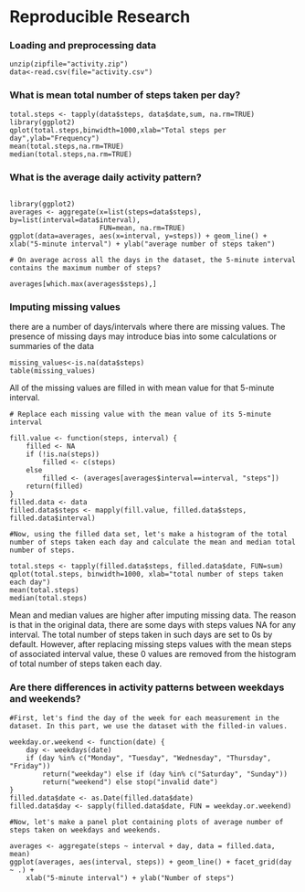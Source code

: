 
# Reproducible Research

### Loading and preprocessing data
``` {r, echo= TRUE}
unzip(zipfile="activity.zip")
data<-read.csv(file="activity.csv")
```

### What is mean total number of steps taken per day?

``` {r activity,echo=TRUE}
total.steps <- tapply(data$steps, data$date,sum, na.rm=TRUE)
library(ggplot2)
qplot(total.steps,binwidth=1000,xlab="Total steps per day",ylab="Frequency")
mean(total.steps,na.rm=TRUE)
median(total.steps,na.rm=TRUE)
```
### What is the average daily activity pattern?
```{r data,echo=TRUE}

library(ggplot2)
averages <- aggregate(x=list(steps=data$steps), by=list(interval=data$interval),
                      FUN=mean, na.rm=TRUE)
ggplot(data=averages, aes(x=interval, y=steps)) + geom_line() + xlab("5-minute interval") + ylab("average number of steps taken")

# On average across all the days in the dataset, the 5-minute interval contains the maximum number of steps?

averages[which.max(averages$steps),]
```
### Imputing missing values
there are a number of days/intervals where there are missing values. The presence of missing days may introduce bias into some calculations or summaries of the data

``` {r averages,echo=TRUE}
missing_values<-is.na(data$steps)
table(missing_values)
```

All of the missing values are filled in with mean value for that 5-minute interval.

``` {r missing_values,echo=TRUE}
# Replace each missing value with the mean value of its 5-minute interval

fill.value <- function(steps, interval) {
    filled <- NA
    if (!is.na(steps))
        filled <- c(steps)
    else
        filled <- (averages[averages$interval==interval, "steps"])
    return(filled)
}
filled.data <- data
filled.data$steps <- mapply(fill.value, filled.data$steps, filled.data$interval)

#Now, using the filled data set, let's make a histogram of the total number of steps taken each day and calculate the mean and median total number of steps.

total.steps <- tapply(filled.data$steps, filled.data$date, FUN=sum)
qplot(total.steps, binwidth=1000, xlab="total number of steps taken each day")
mean(total.steps)
median(total.steps)

```
Mean and median values are higher after imputing missing data. The reason is that in the original data, there are some days with steps values NA for any interval. The total number of steps taken in such days are set to 0s by default. However, after replacing missing steps values with the mean steps of associated interval value, these 0 values are removed from the histogram of total number of steps taken each day.

### Are there differences in activity patterns between weekdays and weekends?

``` {r filled.data,echo=TRUE}
#First, let's find the day of the week for each measurement in the dataset. In this part, we use the dataset with the filled-in values.

weekday.or.weekend <- function(date) {
    day <- weekdays(date)
    if (day %in% c("Monday", "Tuesday", "Wednesday", "Thursday", "Friday")) 
        return("weekday") else if (day %in% c("Saturday", "Sunday")) 
        return("weekend") else stop("invalid date")
}
filled.data$date <- as.Date(filled.data$date)
filled.data$day <- sapply(filled.data$date, FUN = weekday.or.weekend)

#Now, let's make a panel plot containing plots of average number of steps taken on weekdays and weekends.

averages <- aggregate(steps ~ interval + day, data = filled.data, mean)
ggplot(averages, aes(interval, steps)) + geom_line() + facet_grid(day ~ .) + 
    xlab("5-minute interval") + ylab("Number of steps")

```




